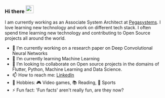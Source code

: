 ### Hi there <img src="https://media.giphy.com/media/hvRJCLFzcasrR4ia7z/giphy.gif" width="25px">

I am currently working as an Associate System Architect at [Pegasystems](www.pega.com). I love learning new technology and work on different tech stack. I often spend time learning new technology and contributing to Open Source projects all around the world.

- 🔭 I’m currently working on a research paper on Deep Convolutional Neural Networks
- 🌱 I’m currently learning Machine Learning
- 👯 I’m looking to collaborate on Open source projects in the domains of Flutter, Python, Machine Learning and Data Science.
- 📫 How to reach me: [LinkedIn](https://www.linkedin.com/in/kshitij-dhar-493a76164/)
- 👾 Hobbies: 🎮 Video games, :books: Reading, :running: Sports
- ⚡ Fun fact: 'Fun facts' aren't really fun, are they now?
